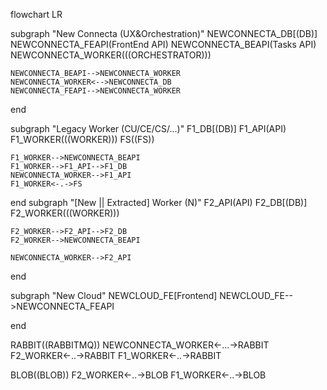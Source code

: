 flowchart LR

subgraph "New Connecta (UX&Orchestration)"
NEWCONNECTA_DB[(DB)]
NEWCONNECTA_FEAPI(FrontEnd API)
NEWCONNECTA_BEAPI(Tasks API)
NEWCONNECTA_WORKER(((ORCHESTRATOR)))

    NEWCONNECTA_BEAPI-->NEWCONNECTA_WORKER
    NEWCONNECTA_WORKER<-->NEWCONNECTA_DB
    NEWCONNECTA_FEAPI-->NEWCONNECTA_WORKER

end

subgraph "Legacy Worker (CU/CE/CS/...)"
F1_DB[(DB)]
F1_API(API)
F1_WORKER(((WORKER)))
FS((FS))

    F1_WORKER-->NEWCONNECTA_BEAPI
    F1_WORKER-->F1_API-->F1_DB
    NEWCONNECTA_WORKER-->F1_API
    F1_WORKER<-.->FS

end
subgraph "[New || Extracted] Worker (N)"
F2_API(API)
F2_DB[(DB)]
F2_WORKER(((WORKER)))

    F2_WORKER-->F2_API-->F2_DB
    F2_WORKER-->NEWCONNECTA_BEAPI

    NEWCONNECTA_WORKER-->F2_API

end

subgraph "New Cloud"
NEWCLOUD_FE[Frontend]
NEWCLOUD_FE-->NEWCONNECTA_FEAPI

end

RABBIT((RABBITMQ))
NEWCONNECTA_WORKER<-...->RABBIT
F2_WORKER<-..->RABBIT
F1_WORKER<-..->RABBIT

BLOB((BLOB))
F2_WORKER<-..->BLOB
F1_WORKER<-..->BLOB
